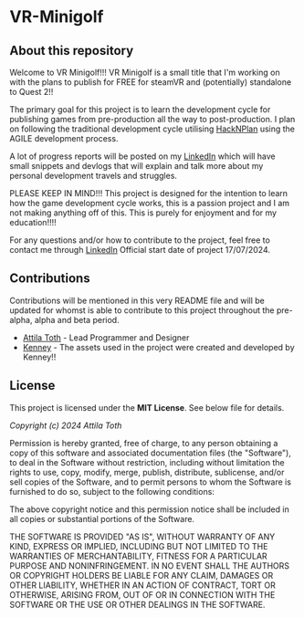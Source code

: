 # VR-Minigolf

## About this repository
Welcome to VR Minigolf!!! VR Minigolf is a small title that I'm working on with the plans to publish for FREE for steamVR and (potentially) standalone to Quest 2!!

The primary goal for this project is to learn the development cycle for publishing games from pre-production all the way to post-production. I plan on following the traditional development cycle utilising [HackNPlan](https://www.hacknplan.com.au) using the AGILE development process.

A lot of progress reports will be posted on my [LinkedIn](https://www.linkedin.com/in/attila-toth-7b6b621ab/) which will have small snippets and devlogs that will explain and talk more about my personal development travels and struggles.

PLEASE KEEP IN MIND!!!
This project is designed for the intention to learn how the game development cycle works, this is a passion project and I am not making anything off of this. This is purely for enjoyment and for my education!!!!

For any questions and/or how to contribute to the project, feel free to contact me through [LinkedIn](https://www.linkedin.com/in/attila-toth-7b6b621ab/) Official start date of project 17/07/2024.

## Contributions

Contributions will be mentioned in this very README file and will be updated for whomst is able to contribute to this project throughout the pre-alpha, alpha and beta period.

- [Attila Toth](https://github.com/SparxSV) - Lead Programmer and Designer
- [Kenney](https://www.kenney.nl/) - The assets used in the project were created and developed by Kenney!!

## License

This project is licensed under the **MIT License**. See below file for details.

*Copyright (c) 2024 Attila Toth*

Permission is hereby granted, free of charge, to any person obtaining a copy
of this software and associated documentation files (the "Software"), to deal
in the Software without restriction, including without limitation the rights
to use, copy, modify, merge, publish, distribute, sublicense, and/or sell
copies of the Software, and to permit persons to whom the Software is
furnished to do so, subject to the following conditions:

The above copyright notice and this permission notice shall be included in all
copies or substantial portions of the Software.

THE SOFTWARE IS PROVIDED "AS IS", WITHOUT WARRANTY OF ANY KIND, EXPRESS OR
IMPLIED, INCLUDING BUT NOT LIMITED TO THE WARRANTIES OF MERCHANTABILITY,
FITNESS FOR A PARTICULAR PURPOSE AND NONINFRINGEMENT. IN NO EVENT SHALL THE
AUTHORS OR COPYRIGHT HOLDERS BE LIABLE FOR ANY CLAIM, DAMAGES OR OTHER
LIABILITY, WHETHER IN AN ACTION OF CONTRACT, TORT OR OTHERWISE, ARISING FROM,
OUT OF OR IN CONNECTION WITH THE SOFTWARE OR THE USE OR OTHER DEALINGS IN THE
SOFTWARE.